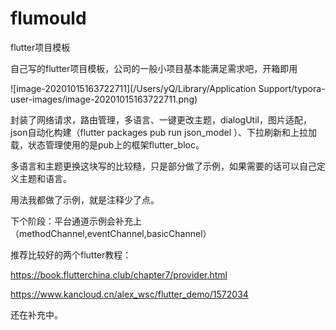# flumould

flutter项目模板

自己写的flutter项目模板，公司的一般小项目基本能满足需求吧，开箱即用

![image-20201015163722711](/Users/yQ/Library/Application Support/typora-user-images/image-20201015163722711.png)

封装了网络请求，路由管理，多语言、一键更改主题，dialogUtil，图片适配，json自动化构建（flutter packages pub run json_model ）、下拉刷新和上拉加载，状态管理使用的是pub上的框架flutter_bloc。

多语言和主题更换这块写的比较糙，只是部分做了示例，如果需要的话可以自己定义主题和语言。

用法我都做了示例，就是注释少了点。

下个阶段：平台通道示例会补充上（methodChannel,eventChannel,basicChannel）



推荐比较好的两个flutter教程：

https://book.flutterchina.club/chapter7/provider.html

https://www.kancloud.cn/alex_wsc/flutter_demo/1572034



还在补充中。

